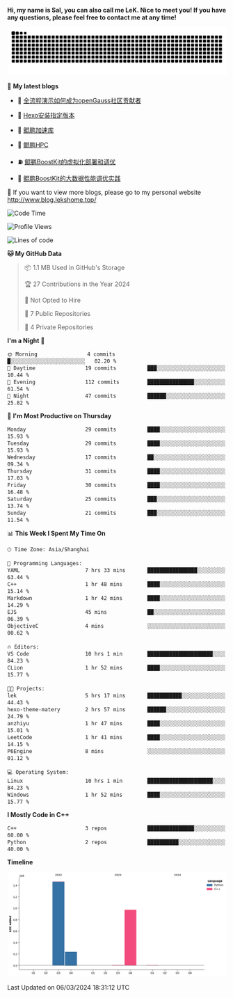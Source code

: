 **Hi, my name is Sal, you can also call me LeK. Nice to meet you! If you have any questions, please feel free to contact me at any time!**

![snake](https://raw.githubusercontent.com/LeKZzzz/LeKZzzz/output/github-contribution-grid-snake.svg)


👀 **My latest blogs**
<!-- BLOG-POST-LIST:START -->
- 🫣 [全流程演示如何成为openGauss社区贡献者](http://www.blog.lekshome.top/2024/03/07/quan-liu-cheng-yan-shi-ru-he-cheng-wei-opengauss-she-qu-gong-xian-zhe/) 

- 🧐 [Hexo安装指定版本](http://www.blog.lekshome.top/2024/03/07/hexo-an-zhuang-zhi-ding-ban-ben/) 

- 🤖 [鲲鹏加速库](http://www.blog.lekshome.top/2024/03/02/kun-peng-jia-su-ku/) 

- 📝 [鲲鹏HPC](http://www.blog.lekshome.top/2024/03/02/kun-peng-hpc/) 

- ⛽️ [鲲鹏BoostKit的虚拟化部署和调优](http://www.blog.lekshome.top/2024/03/02/kun-peng-boostkit-de-xu-ni-hua-bu-shu-he-diao-you/) 

- 🦣 [鲲鹏BoostKit的大数据性能调优实践](http://www.blog.lekshome.top/2024/03/02/kun-peng-boostkit-de-da-shu-ju-xing-neng-diao-you-shi-jian/) 
<!-- BLOG-POST-LIST:END -->

🥰 If you want to view more blogs, please go to my personal website http://www.blog.lekshome.top/


<!--START_SECTION:waka-->
![Code Time](http://img.shields.io/badge/Code%20Time-182%20hrs%2044%20mins-blue)

![Profile Views](http://img.shields.io/badge/Profile%20Views-104-blue)

![Lines of code](https://img.shields.io/badge/From%20Hello%20World%20I%27ve%20Written-2.7%20million%20lines%20of%20code-blue)

**🐱 My GitHub Data** 

> 📦 1.1 MB Used in GitHub's Storage 
 > 
> 🏆 27 Contributions in the Year 2024
 > 
> 🚫 Not Opted to Hire
 > 
> 📜 7 Public Repositories 
 > 
> 🔑 4 Private Repositories 
 > 
**I'm a Night 🦉** 

```text
🌞 Morning                4 commits           █░░░░░░░░░░░░░░░░░░░░░░░░   02.20 % 
🌆 Daytime                19 commits          ███░░░░░░░░░░░░░░░░░░░░░░   10.44 % 
🌃 Evening                112 commits         ███████████████░░░░░░░░░░   61.54 % 
🌙 Night                  47 commits          ██████░░░░░░░░░░░░░░░░░░░   25.82 % 
```
📅 **I'm Most Productive on Thursday** 

```text
Monday                   29 commits          ████░░░░░░░░░░░░░░░░░░░░░   15.93 % 
Tuesday                  29 commits          ████░░░░░░░░░░░░░░░░░░░░░   15.93 % 
Wednesday                17 commits          ██░░░░░░░░░░░░░░░░░░░░░░░   09.34 % 
Thursday                 31 commits          ████░░░░░░░░░░░░░░░░░░░░░   17.03 % 
Friday                   30 commits          ████░░░░░░░░░░░░░░░░░░░░░   16.48 % 
Saturday                 25 commits          ███░░░░░░░░░░░░░░░░░░░░░░   13.74 % 
Sunday                   21 commits          ███░░░░░░░░░░░░░░░░░░░░░░   11.54 % 
```


📊 **This Week I Spent My Time On** 

```text
🕑︎ Time Zone: Asia/Shanghai

💬 Programming Languages: 
YAML                     7 hrs 33 mins       ████████████████░░░░░░░░░   63.44 % 
C++                      1 hr 48 mins        ████░░░░░░░░░░░░░░░░░░░░░   15.14 % 
Markdown                 1 hr 42 mins        ████░░░░░░░░░░░░░░░░░░░░░   14.29 % 
EJS                      45 mins             ██░░░░░░░░░░░░░░░░░░░░░░░   06.39 % 
ObjectiveC               4 mins              ░░░░░░░░░░░░░░░░░░░░░░░░░   00.62 % 

🔥 Editors: 
VS Code                  10 hrs 1 min        █████████████████████░░░░   84.23 % 
CLion                    1 hr 52 mins        ████░░░░░░░░░░░░░░░░░░░░░   15.77 % 

🐱‍💻 Projects: 
lek                      5 hrs 17 mins       ███████████░░░░░░░░░░░░░░   44.43 % 
hexo-theme-matery        2 hrs 57 mins       ██████░░░░░░░░░░░░░░░░░░░   24.79 % 
anzhiyu                  1 hr 47 mins        ████░░░░░░░░░░░░░░░░░░░░░   15.01 % 
LeetCode                 1 hr 41 mins        ████░░░░░░░░░░░░░░░░░░░░░   14.15 % 
P6Engine                 8 mins              ░░░░░░░░░░░░░░░░░░░░░░░░░   01.12 % 

💻 Operating System: 
Linux                    10 hrs 1 min        █████████████████████░░░░   84.23 % 
Windows                  1 hr 52 mins        ████░░░░░░░░░░░░░░░░░░░░░   15.77 % 
```

**I Mostly Code in C++** 

```text
C++                      3 repos             ███████████████░░░░░░░░░░   60.00 % 
Python                   2 repos             ██████████░░░░░░░░░░░░░░░   40.00 % 
```



**Timeline**

![Lines of Code chart](https://raw.githubusercontent.com/LeKZzzz/LeKZzzz/master/assets/bar_graph.png)


 Last Updated on 06/03/2024 18:31:12 UTC
<!--END_SECTION:waka-->

